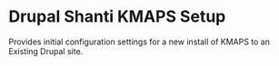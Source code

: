# Drupal Shanti KMAPS Setup

Provides initial configuration settings for a new install of KMAPS to an Existing Drupal site.
